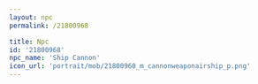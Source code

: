 ```yaml
---
layout: npc
permalink: /21800968

title: Npc
id: '21800968'
npc_name: 'Ship Cannon'
icon_url: 'portrait/mob/21800960_m_cannonweaponairship_p.png'
---
```

